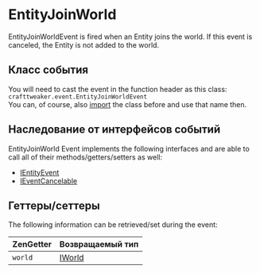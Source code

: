 # EntityJoinWorld

EntityJoinWorldEvent is fired when an Entity joins the world. If this event is canceled, the Entity is not added to the world.

## Класс события
You will need to cast the event in the function header as this class:  
`crafttweaker.event.EntityJoinWorldEvent`  
You can, of course, also [import](/AdvancedFunctions/Import/) the class before and use that name then.

## Наследование от интерфейсов событий
EntityJoinWorld Event implements the following interfaces and are able to call all of their methods/getters/setters as well:

- [IEntityEvent](/Vanilla/Events/Events/ILivingEvent/)
- [IEventCancelable](/Vanilla/Events/Events/IEventCancelable/)


## Геттеры/сеттеры
The following information can be retrieved/set during the event:

| ZenGetter | Возвращаемый тип                 |
| --------- | -------------------------------- |
| `world`   | [IWorld](/Vanilla/World/IWorld/) |
